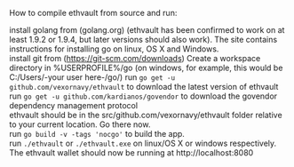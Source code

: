 How to compile ethvault from source and run:

install golang from (golang.org) (ethvault has been confirmed to work on at least 1.9.2 or 1.9.4, but later versions should also work). The site contains instructions for installing go on linux, OS X and Windows.  
install git from (https://git-scm.com/downloads)
Create a workspace directory in %USERPROFILE%/go (on windows, for example, this would be C:/Users/-your user here-/go/)
run `go get -u github.com/vexornavy/ethvault` to download the latest version of ethvault  
run `go get -u github.com/kardianos/govendor` to download the govendor dependency management protocol  
ethvault should be in the src/github.com/vexornavy/ethvault folder relative to your current location. Go there now.  
run `go build -v -tags 'nocgo'` to build the app.  
run `./ethvault` or `./ethvault.exe` on linux/OS X or windows respectively.  
The ethvault wallet should now be running at http://localhost:8080  
